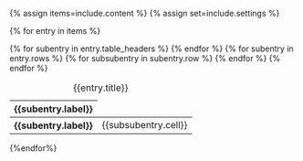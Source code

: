 {% assign items=include.content %}
{% assign set=include.settings %}

{% for entry in items %}
<table class="usa-table {{entry.table_class}}">
  <caption>
    {{entry.title}}
  </caption>
  <thead>
    <tr>
    {% for subentry in entry.table_headers %}
      <th scope="col">{{subentry.label}}</th>
    {% endfor %}
    </tr>
  </thead>
  <tbody>
  {% for subentry in entry.rows %}
    <tr>
      <th scope="row">{{subentry.label}}</th>
        {% for subsubentry in subentry.row %}
            <td>
                {{subsubentry.cell}}
            </td>
        {% endfor %}
    </tr>
  {% endfor %}
  </tbody>
</table>
{%endfor%}